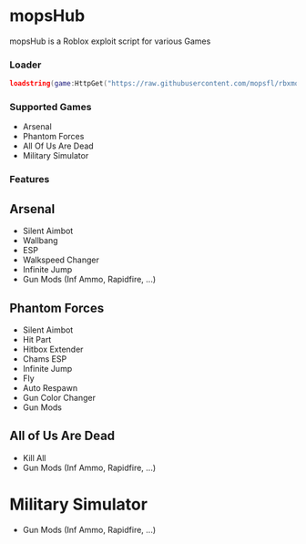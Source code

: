 # mopsHub
mopsHub is a Roblox exploit script for various Games

### Loader
```lua
loadstring(game:HttpGet("https://raw.githubusercontent.com/mopsfl/rbxmopshub/main/loader.lua"))()
```

### Supported Games
- Arsenal
- Phantom Forces
- All Of Us Are Dead
- Military Simulator

### Features
## Arsenal
- Silent Aimbot
- Wallbang
- ESP
- Walkspeed Changer
- Infinite Jump
- Gun Mods (Inf Ammo, Rapidfire, ...)

## Phantom Forces
- Silent Aimbot
- Hit Part
- Hitbox Extender
- Chams ESP
- Infinite Jump
- Fly
- Auto Respawn
- Gun Color Changer
- Gun Mods

## All of Us Are Dead
- Kill All
- Gun Mods (Inf Ammo, Rapidfire, ...)

# Military Simulator
- Gun Mods (Inf Ammo, Rapidfire, ...)

